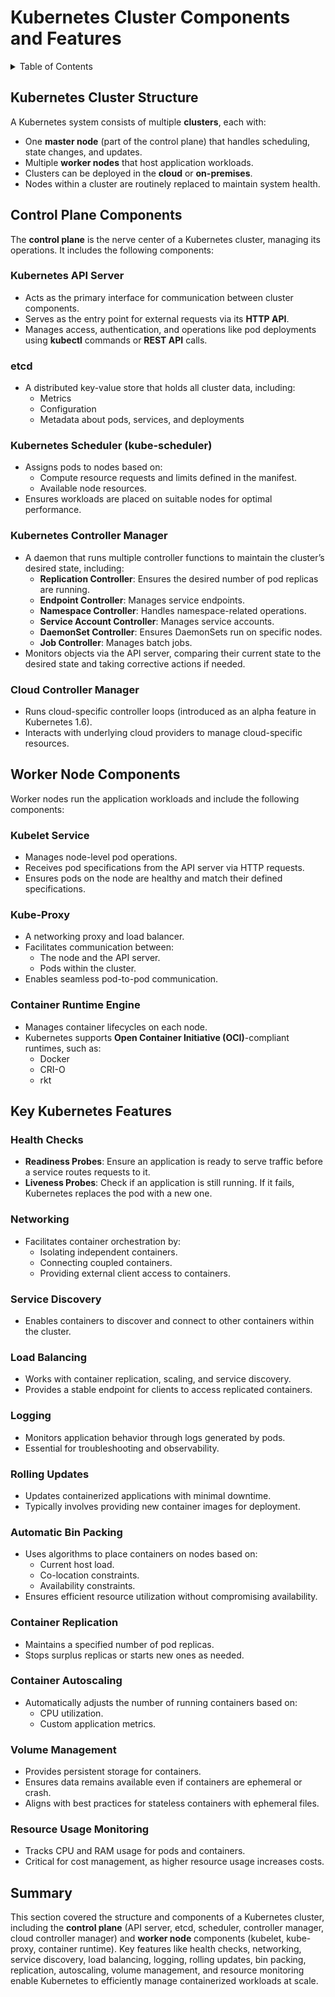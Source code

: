# **Kubernetes Cluster Components and Features**

<details>
<summary>Table of Contents</summary>

- [**Kubernetes Cluster Components and Features**](#kubernetes-cluster-components-and-features)
  - [Kubernetes Cluster Structure](#kubernetes-cluster-structure)
  - [Control Plane Components](#control-plane-components)
    - [Kubernetes API Server](#kubernetes-api-server)
    - [etcd](#etcd)
    - [Kubernetes Scheduler (kube-scheduler)](#kubernetes-scheduler-kube-scheduler)
    - [Kubernetes Controller Manager](#kubernetes-controller-manager)
    - [Cloud Controller Manager](#cloud-controller-manager)
  - [Worker Node Components](#worker-node-components)
    - [Kubelet Service](#kubelet-service)
    - [Kube-Proxy](#kube-proxy)
    - [Container Runtime Engine](#container-runtime-engine)
  - [Key Kubernetes Features](#key-kubernetes-features)
    - [Health Checks](#health-checks)
    - [Networking](#networking)
    - [Service Discovery](#service-discovery)
    - [Load Balancing](#load-balancing)
    - [Logging](#logging)
    - [Rolling Updates](#rolling-updates)
    - [Automatic Bin Packing](#automatic-bin-packing)
    - [Container Replication](#container-replication)
    - [Container Autoscaling](#container-autoscaling)
    - [Volume Management](#volume-management)
    - [Resource Usage Monitoring](#resource-usage-monitoring)
  - [Summary](#summary)

</details>

## Kubernetes Cluster Structure
A Kubernetes system consists of multiple **clusters**, each with:
- One **master node** (part of the control plane) that handles scheduling, state changes, and updates.
- Multiple **worker nodes** that host application workloads.
- Clusters can be deployed in the **cloud** or **on-premises**.
- Nodes within a cluster are routinely replaced to maintain system health.

## Control Plane Components
The **control plane** is the nerve center of a Kubernetes cluster, managing its operations. It includes the following components:

### Kubernetes API Server
- Acts as the primary interface for communication between cluster components.
- Serves as the entry point for external requests via its **HTTP API**.
- Manages access, authentication, and operations like pod deployments using **kubectl** commands or **REST API** calls.

### etcd
- A distributed key-value store that holds all cluster data, including:
  - Metrics
  - Configuration
  - Metadata about pods, services, and deployments

### Kubernetes Scheduler (kube-scheduler)
- Assigns pods to nodes based on:
  - Compute resource requests and limits defined in the manifest.
  - Available node resources.
- Ensures workloads are placed on suitable nodes for optimal performance.

### Kubernetes Controller Manager
- A daemon that runs multiple controller functions to maintain the cluster’s desired state, including:
  - **Replication Controller**: Ensures the desired number of pod replicas are running.
  - **Endpoint Controller**: Manages service endpoints.
  - **Namespace Controller**: Handles namespace-related operations.
  - **Service Account Controller**: Manages service accounts.
  - **DaemonSet Controller**: Ensures DaemonSets run on specific nodes.
  - **Job Controller**: Manages batch jobs.
- Monitors objects via the API server, comparing their current state to the desired state and taking corrective actions if needed.

### Cloud Controller Manager
- Runs cloud-specific controller loops (introduced as an alpha feature in Kubernetes 1.6).
- Interacts with underlying cloud providers to manage cloud-specific resources.

## Worker Node Components
Worker nodes run the application workloads and include the following components:

### Kubelet Service
- Manages node-level pod operations.
- Receives pod specifications from the API server via HTTP requests.
- Ensures pods on the node are healthy and match their defined specifications.

### Kube-Proxy
- A networking proxy and load balancer.
- Facilitates communication between:
  - The node and the API server.
  - Pods within the cluster.
- Enables seamless pod-to-pod communication.

### Container Runtime Engine
- Manages container lifecycles on each node.
- Kubernetes supports **Open Container Initiative (OCI)**-compliant runtimes, such as:
  - Docker
  - CRI-O
  - rkt

## Key Kubernetes Features

### Health Checks
- **Readiness Probes**: Ensure an application is ready to serve traffic before a service routes requests to it.
- **Liveness Probes**: Check if an application is still running. If it fails, Kubernetes replaces the pod with a new one.

### Networking
- Facilitates container orchestration by:
  - Isolating independent containers.
  - Connecting coupled containers.
  - Providing external client access to containers.

### Service Discovery
- Enables containers to discover and connect to other containers within the cluster.

### Load Balancing
- Works with container replication, scaling, and service discovery.
- Provides a stable endpoint for clients to access replicated containers.

### Logging
- Monitors application behavior through logs generated by pods.
- Essential for troubleshooting and observability.

### Rolling Updates
- Updates containerized applications with minimal downtime.
- Typically involves providing new container images for deployment.

### Automatic Bin Packing
- Uses algorithms to place containers on nodes based on:
  - Current host load.
  - Co-location constraints.
  - Availability constraints.
- Ensures efficient resource utilization without compromising availability.

### Container Replication
- Maintains a specified number of pod replicas.
- Stops surplus replicas or starts new ones as needed.

### Container Autoscaling
- Automatically adjusts the number of running containers based on:
  - CPU utilization.
  - Custom application metrics.

### Volume Management
- Provides persistent storage for containers.
- Ensures data remains available even if containers are ephemeral or crash.
- Aligns with best practices for stateless containers with ephemeral files.

### Resource Usage Monitoring
- Tracks CPU and RAM usage for pods and containers.
- Critical for cost management, as higher resource usage increases costs.

## Summary
This section covered the structure and components of a Kubernetes cluster, including the **control plane** (API server, etcd, scheduler, controller manager, cloud controller manager) and **worker node** components (kubelet, kube-proxy, container runtime). Key features like health checks, networking, service discovery, load balancing, logging, rolling updates, bin packing, replication, autoscaling, volume management, and resource monitoring enable Kubernetes to efficiently manage containerized workloads at scale.